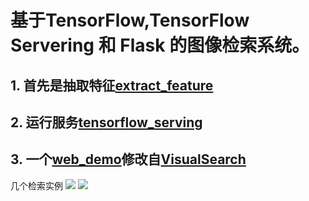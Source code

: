 基于TensorFlow,TensorFlow Servering 和 Flask 的图像检索系统。
==================================================================

## 1. 首先是抽取特征[extract_feature](https://github.com/icodingc/image-retrieval-demo/tree/master/extract_feature)
## 2. 运行服务[tensorflow_serving](https://github.com/icodingc/image-retrieval-demo/tree/master/tensorflow_serving)
## 3. 一个[web_demo](https://github.com/icodingc/image-retrieval-demo/tree/master/visualsearch)修改自[VisualSearch](https://github.com/AKSHAYUBHAT/VisualSearchServer)
几个检索实例
![](https://github.com/icodingc/image-retrieval-demo/blob/master/examples/eg1.png)
![](https://github.com/icodingc/image-retrieval-demo/blob/master/examples/eg2.png)
